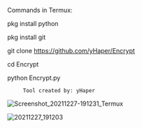 Commands in Termux:

pkg install python

pkg install git

git clone https://github.com/yHaper/Encrypt

cd Encrypt

python Encrypt.py


         Tool created by: yHaper
![Screenshot_20211227-191231_Termux](https://user-images.githubusercontent.com/78314660/147523510-1fe19c37-55e6-4bf7-9247-1b831b72705c.jpg)

   ![20211227_191203](https://user-images.githubusercontent.com/78314660/147523584-f2d00af6-3925-433d-8750-4fe3a0d03960.gif)
